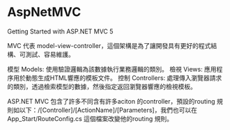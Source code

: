 # AspNetMVC
Getting Started with ASP.NET MVC 5

MVC 代表 model-view-controller，這個架構是為了讓開發具有更好的程式結構、可測試、容易維護。

模型 Models: 使用驗證邏輯為該數據執行業務邏輯的類別。 檢視 Views: 應用程序用於動態生成HTML響應的模板文件。 控制 Controllers: 處理傳入瀏覽器請求的類別，透過檢索模型的數據，然後指定返回瀏覽器響應的檢視模板。

ASP.NET MVC 包含了許多不同含有許多aciton 的controller，預設的routing 規則如以下：/[Controller]/[ActionName]/[Parameters]，我們也可以在App_Start/RouteConfig.cs 這個檔案改變他的routing 規則。
